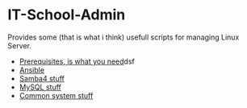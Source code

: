 # IT-School-Admin

Provides some (that is what i think) usefull scripts for managing Linux Server.

- [Prerequisites, is what you need](Prerequisites.md)dsf
- [Ansible](Ansible/README.md)
- [Samba4 stuff](Samba4/README.md)
- [MySQL stuff](MySQL/README.md)
- [Common system stuff](System/README.md)

